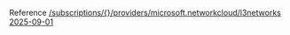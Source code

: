 Reference [/subscriptions/{}/providers/microsoft.networkcloud/l3networks 2025-09-01](/Resources/mgmt-plane/L3N1YnNjcmlwdGlvbnMve30vcHJvdmlkZXJzL21pY3Jvc29mdC5uZXR3b3JrY2xvdWQvbDNuZXR3b3Jrcw==/2025-09-01.xml)

